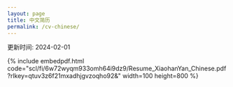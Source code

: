 ```yaml
---
layout: page
title: 中文简历
permalink: /cv-chinese/
---
```


更新时间: 2024-02-01

{% include embedpdf.html code="scl/fi/6w72wyqm933omh64i9dz9/Resume_XiaohanYan_Chinese.pdf?rlkey=qtuv3z6f21mxadhjgvzoqho92&" width=100 height=800 %}
